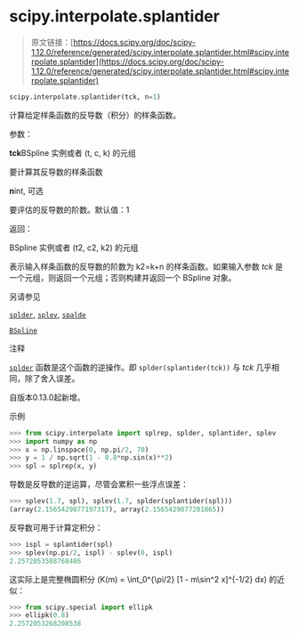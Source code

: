 # scipy.interpolate.splantider

> 原文链接：[https://docs.scipy.org/doc/scipy-1.12.0/reference/generated/scipy.interpolate.splantider.html#scipy.interpolate.splantider](https://docs.scipy.org/doc/scipy-1.12.0/reference/generated/scipy.interpolate.splantider.html#scipy.interpolate.splantider)

```py
scipy.interpolate.splantider(tck, n=1)
```

计算给定样条函数的反导数（积分）的样条函数。

参数：

**tck**BSpline 实例或者 (t, c, k) 的元组

要计算其反导数的样条函数

**n**int, 可选

要评估的反导数的阶数。默认值：1

返回：

BSpline 实例或者 (t2, c2, k2) 的元组

表示输入样条函数的反导数的阶数为 k2=k+n 的样条函数。如果输入参数 *tck* 是一个元组，则返回一个元组；否则构建并返回一个 BSpline 对象。

另请参见

[`splder`](https://docs.scipy.org/doc/scipy-1.12.0/reference/generated/scipy.interpolate.splder.html#scipy.interpolate.splder "scipy.interpolate.splder"), [`splev`](https://docs.scipy.org/doc/scipy-1.12.0/reference/generated/scipy.interpolate.splev.html#scipy.interpolate.splev "scipy.interpolate.splev"), [`spalde`](https://docs.scipy.org/doc/scipy-1.12.0/reference/generated/scipy.interpolate.spalde.html#scipy.interpolate.spalde "scipy.interpolate.spalde")

[`BSpline`](https://docs.scipy.org/doc/scipy-1.12.0/reference/generated/scipy.interpolate.BSpline.html#scipy.interpolate.BSpline "scipy.interpolate.BSpline")

注释

[`splder`](https://docs.scipy.org/doc/scipy-1.12.0/reference/generated/scipy.interpolate.splder.html#scipy.interpolate.splder) 函数是这个函数的逆操作。即 `splder(splantider(tck))` 与 *tck* 几乎相同，除了舍入误差。

自版本0.13.0起新增。

示例

```py
>>> from scipy.interpolate import splrep, splder, splantider, splev
>>> import numpy as np
>>> x = np.linspace(0, np.pi/2, 70)
>>> y = 1 / np.sqrt(1 - 0.8*np.sin(x)**2)
>>> spl = splrep(x, y) 
```

导数是反导数的逆运算，尽管会累积一些浮点误差：

```py
>>> splev(1.7, spl), splev(1.7, splder(splantider(spl)))
(array(2.1565429877197317), array(2.1565429877201865)) 
```

反导数可用于计算定积分：

```py
>>> ispl = splantider(spl)
>>> splev(np.pi/2, ispl) - splev(0, ispl)
2.2572053588768486 
```

这实际上是完整椭圆积分 \(K(m) = \int_0^{\pi/2} [1 - m\sin^2 x]^{-1/2} dx\) 的近似：

```py
>>> from scipy.special import ellipk
>>> ellipk(0.8)
2.2572053268208538 
```
